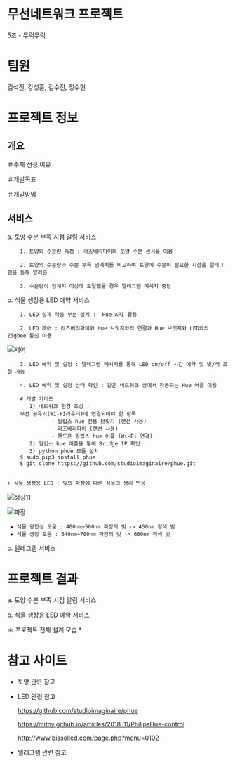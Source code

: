 # 무선네트워크 프로젝트
5조 - 무럭무럭
# 팀원
김석진, 강성훈, 김수진, 정수현

# 프로젝트 정보
## 개요
＃주제 선정 이유
        
＃개발목표

＃개발방법


## 서비스
  
  a. 토양 수분 부족 시점 알림 서비스
  
        1. 토양의 수분량 측정 : 라즈베리파이와 토양 수분 센서를 이용
        
        2. 토양의 수분량과 수분 부족 임계치를 비교하여 토양에 수분이 필요한 시점을 텔레그램을 통해 알려줌 
        
        3. 수분량이 임계치 이상에 도달했을 경우 텔레그램 메시지 중단
  
  b. 식물 생장용 LED 예약 서비스 
        
        1. LED 실제 작동 부분 설계 :  Hue API 활용 
        
        2. LED 제어 : 라즈베리파이와 Hue 브릿지와의 연결과 Hue 브릿지와 LED와의 Zigbee 통신 이용
   
   ![제어](https://user-images.githubusercontent.com/71261685/102054760-35ae5500-3e2d-11eb-8336-d41d3c5b42a9.png)
        
        3. LED 예약 및 설정 : 텔레그램 메시지를 통해 LED on/off 시간 예약 및 빛/색 조절 가능

        4. LED 예약 및 설정 상태 확인 : 같은 네트워크 상에서 작동되는 Hue 어플 이용
        
        # 개발 가이드 
	       1) 네트워크 환경 조성 : 
   		무선 공유기(Wi-Fi라우터)에 연결되어야 할 항목
                  - 필립스 hue 전용 브릿지 (랜선 사용)
                  - 라즈베리파이 (랜선 사용)
                  - 핸드폰 필립스 hue 어플 (Wi-Fi 연결)
	       2) 필립스 hue 어플을 통해 Bridge IP 확인
	       3) python phue 모듈 설치 
		$ sudo pip3 install phue
		$ git clone https://github.com/studioimaginaire/phue.git
	
	
	+ 식물 생장용 LED : 빛의 파장에 따른 식물의 생리 반응
   
   ![생장11](https://user-images.githubusercontent.com/71261685/102054935-76a66980-3e2d-11eb-81cf-ae814975cc77.png)
   
   ![파장](https://user-images.githubusercontent.com/71261685/102054927-7312e280-3e2d-11eb-9e35-1e6f11158f43.png)
     
     ▶ 식물 광합성 도움 : 400nm~500nm 파장의 빛 -> 450nm 청색 빛 
     ▶ 식물 생장 도움 : 640nm~700nm 파장의 빛 -> 660nm 적색 빛
   
  c. 텔레그램 서비스 
# 프로젝트 결과

  a. 토양 수분 부족 시점 알림 서비스
  
  b. 식물 생장용 LED 예약 서비스
  
  ＊ 프로젝트 전체 설계 모습 *
  
# 참고 사이트   
  
  + 토양 관련 참고
  
  + LED 관련 참고
  
     https://github.com/studioimaginaire/phue

     https://mitny.github.io/articles/2018-11/PhilipsHue-control

     http://www.bissolled.com/page.php?menu=0102  
  + 텔레그램 관련 참고

